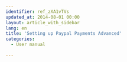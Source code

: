 ```yaml
---
identifier: ref_zXA1vTVs
updated_at: 2014-08-01 00:00
layout: article_with_sidebar
lang: en
title: 'Setting up Paypal Payments Advanced'
categories:
  - User manual

---
```



